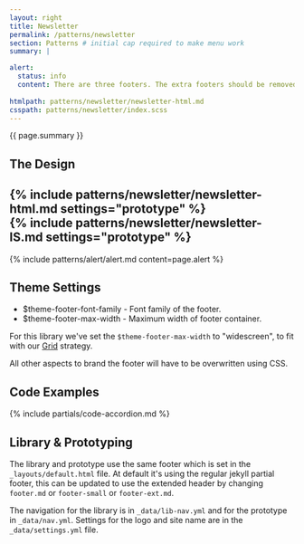 ```yaml
---
layout: right
title: Newsletter
permalink: /patterns/newsletter
section: Patterns # initial cap required to make menu work
summary: |

alert:
  status: info
  content: There are three footers. The extra footers should be removed from the system, once you've chosen your version.
  
htmlpath: patterns/newsletter/newsletter-html.md
csspath: patterns/newsletter/index.scss
---
```


{{ page.summary }}

## The Design
{% include patterns/newsletter/newsletter-html.md settings="prototype" %}
<br>
{% include patterns/newsletter/newsletter-IS.md settings="prototype" %}
---

{% include patterns/alert/alert.md content=page.alert %}

## Theme Settings
- $theme-footer-font-family - Font family of the footer.
- $theme-footer-max-width - Maximum width of footer container.

For this library we've set the `$theme-footer-max-width` to "widescreen", to fit with our [Grid](/styles/grid) strategy.

All other aspects to brand the footer will have to be overwritten using CSS.

## Code Examples
{% include partials/code-accordion.md %}

## Library & Prototyping
The library and prototype use the same footer which is set in the `_layouts/default.html` file. At default it's using the regular jekyll partial footer, this can be updated to use the extended header by changing `footer.md` or `footer-small` or `footer-ext.md`.

The navigation for the library is in `_data/lib-nav.yml` and for the prototype in `_data/nav.yml`. Settings for the logo and site name are in the `_data/settings.yml` file.